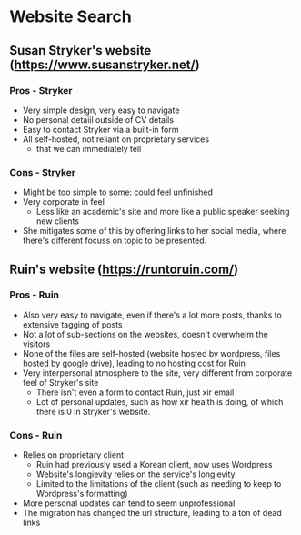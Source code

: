 # Website Search

## Susan Stryker's website (<https://www.susanstryker.net/>)

### Pros - Stryker

- Very simple design, very easy to navigate
- No personal detaiil outside of CV details
- Easy to contact Stryker via a built-in form
- All self-hosted, not reliant on proprietary services
  - that we can immediately tell

### Cons - Stryker

- Might be too simple to some: could feel unfinished
- Very corporate in feel
  - Less like an academic's site and more like a public speaker seeking new clients
- She mitigates some of this by offering links to her social media, where there's different focuss on topic to be presented.
  
## Ruin's website (<https://runtoruin.com/>)

### Pros - Ruin

- Also very easy to navigate, even if there's a lot more posts, thanks to extensive tagging of posts
- Not a lot of sub-sections on the websites, doesn't overwhelm the visitors
- None of the files are self-hosted (website hosted by wordpress, files hosted by google drive), leading to no hosting cost for Ruin
- Very interpersonal atmosphere to the site, very different from corporate feel of Stryker's site
  - There isn't even a form to contact Ruin, just xir email
  - Lot of personal updates, such as how xir health is doing, of which there is 0 in Stryker's website.

### Cons - Ruin

- Relies on proprietary client
  - Ruin had previously used a Korean client, now uses Wordpress
  - Website's longievity relies on the service's longievity
  - Limited to the limitations of the client (such as needing to keep to Wordpress's formatting)
- More personal updates can tend to seem unprofessional
- The migration has changed the url structure, leading to a ton of dead links
